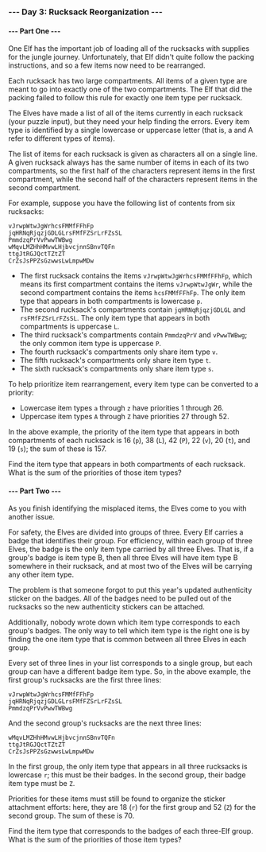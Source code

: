 ### --- Day 3: Rucksack Reorganization ---

#### --- Part One ---

One Elf has the important job of loading all of the rucksacks with supplies for the jungle journey. Unfortunately, that Elf didn't quite follow the packing instructions, and so a few items now need to be rearranged.

Each rucksack has two large compartments. All items of a given type are meant to go into exactly one of the two compartments. The Elf that did the packing failed to follow this rule for exactly one item type per rucksack.

The Elves have made a list of all of the items currently in each rucksack (your puzzle input), but they need your help finding the errors. Every item type is identified by a single lowercase or uppercase letter (that is, a and A refer to different types of items).

The list of items for each rucksack is given as characters all on a single line. A given rucksack always has the same number of items in each of its two compartments, so the first half of the characters represent items in the first compartment, while the second half of the characters represent items in the second compartment.

For example, suppose you have the following list of contents from six rucksacks:

```
vJrwpWtwJgWrhcsFMMfFFhFp
jqHRNqRjqzjGDLGLrsFMfFZSrLrFZsSL
PmmdzqPrVvPwwTWBwg
wMqvLMZHhHMvwLHjbvcjnnSBnvTQFn
ttgJtRGJQctTZtZT
CrZsJsPPZsGzwwsLwLmpwMDw
```

- The first rucksack contains the items ```vJrwpWtwJgWrhcsFMMfFFhFp```, which means its first compartment contains the items ```vJrwpWtwJgWr```, while the second compartment contains the items ```hcsFMMfFFhFp```. The only item type that appears in both compartments is lowercase ```p```.
- The second rucksack's compartments contain ```jqHRNqRjqzjGDLGL``` and ```rsFMfFZSrLrFZsSL```. The only item type that appears in both compartments is uppercase ```L```.
- The third rucksack's compartments contain ```PmmdzqPrV``` and ```vPwwTWBwg```; the only common item type is uppercase ```P```.
- The fourth rucksack's compartments only share item type ```v```.
- The fifth rucksack's compartments only share item type ```t```.
- The sixth rucksack's compartments only share item type ```s```.

To help prioritize item rearrangement, every item type can be converted to a priority:

- Lowercase item types ```a``` through ```z``` have priorities 1 through 26.
- Uppercase item types ```A``` through ```Z``` have priorities 27 through 52.

In the above example, the priority of the item type that appears in both compartments of each rucksack is 16 (```p```), 38 (```L```), 42 (```P```), 22 (```v```), 20 (```t```), and 19 (```s```); the sum of these is 157.

Find the item type that appears in both compartments of each rucksack. What is the sum of the priorities of those item types?

#### --- Part Two ---

As you finish identifying the misplaced items, the Elves come to you with another issue.

For safety, the Elves are divided into groups of three. Every Elf carries a badge that identifies their group. For efficiency, within each group of three Elves, the badge is the only item type carried by all three Elves. That is, if a group's badge is item type B, then all three Elves will have item type B somewhere in their rucksack, and at most two of the Elves will be carrying any other item type.

The problem is that someone forgot to put this year's updated authenticity sticker on the badges. All of the badges need to be pulled out of the rucksacks so the new authenticity stickers can be attached.

Additionally, nobody wrote down which item type corresponds to each group's badges. The only way to tell which item type is the right one is by finding the one item type that is common between all three Elves in each group.

Every set of three lines in your list corresponds to a single group, but each group can have a different badge item type. So, in the above example, the first group's rucksacks are the first three lines:

```
vJrwpWtwJgWrhcsFMMfFFhFp
jqHRNqRjqzjGDLGLrsFMfFZSrLrFZsSL
PmmdzqPrVvPwwTWBwg
```
And the second group's rucksacks are the next three lines:

```
wMqvLMZHhHMvwLHjbvcjnnSBnvTQFn
ttgJtRGJQctTZtZT
CrZsJsPPZsGzwwsLwLmpwMDw
```

In the first group, the only item type that appears in all three rucksacks is lowercase ```r```; this must be their badges. In the second group, their badge item type must be ```Z```.

Priorities for these items must still be found to organize the sticker attachment efforts: here, they are 18 (```r```) for the first group and 52 (```Z```) for the second group. The sum of these is 70.

Find the item type that corresponds to the badges of each three-Elf group. What is the sum of the priorities of those item types?
